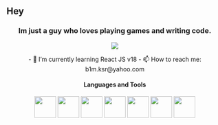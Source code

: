 ## Hey 
<h3 align="center" class="heading-element" dir="auto">Im just a guy who loves playing games and writing code.</h3>


  
<p align="center" class="heading-element" dir="auto">
  <img src="https://github-readme-stats.vercel.app/api/top-langs/?username=roketrig"/>
</p>
<p align="center" class="heading-element" dir="auto">
  - 🌱 I’m currently learning React JS v18 
  - 📫 How to reach me: b1m.ksr@yahoo.com
</p>



<h4 align="center" class="heading-element" dir="auto">Languages and Tools</h4>
<p align="center" class="heading-element" dir="auto"><img height="50" width="50" src="https://static-00.iconduck.com/assets.00/c-sharp-c-icon-1822x2048-wuf3ijab.png" />
  <img height="50" width="50" src="https://preview.redd.it/81nwobjayd181.png?width=512&format=png&auto=webp&s=027cac2b3ddd6f7b3f5e60a783706d1d0e8151ec" />
  <img height="50" width="50" src="https://static-00.iconduck.com/assets.00/unreal-icon-2048x2048-6f2xqdhr.png" />
  <img height="50" width="50" src="https://cdn.iconscout.com/icon/free/png-256/free-react-logo-icon-download-in-svg-png-gif-file-formats--company-brand-world-logos-vol-4-pack-icons-282599.png" />
  <img height="50" width="50" src="https://static.vecteezy.com/system/resources/previews/027/127/463/non_2x/javascript-logo-javascript-icon-transparent-free-png.png" />
  <img height="50" width="50" src="https://icons.iconarchive.com/icons/cornmanthe3rd/metronome/512/Other-html-5-icon.png" />
  <img height="50" width="50" src="https://icons.iconarchive.com/icons/martz90/hex/512/css-3-icon.png" />
</p>

